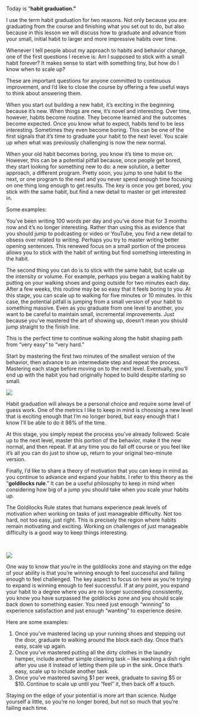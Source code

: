 Today is “**habit graduation.”**

I use the term habit graduation for two reasons. Not only because you are graduating from the course and finishing what you set out to do, but also because in this lesson we will discuss how to graduate and advance from your small, initial habit to larger and more impressive habits over time.

Whenever I tell people about my approach to habits and behavior change, one of the first questions I receive is: Am I supposed to stick with a small habit forever? It makes sense to start with something tiny, but how do I know when to scale up?

These are important questions for anyone committed to continuous improvement, and I’d like to close the course by offering a few useful ways to think about answering them.

When you start out building a new habit, it’s exciting in the beginning because it’s new. When things are new, it’s novel and interesting. Over time, however, habits become routine. They become learned and the outcomes become expected. Once you know what to expect, habits tend to be less interesting. Sometimes they even become boring. This can be one of the first signals that it’s time to graduate your habit to the next level. You scale up when what was previously challenging is now the new normal.

When your old habit becomes boring, you know it’s time to move on. However, this can be a potential pitfall because, once people get bored, they start looking for something new to do: a new solution, a better approach, a different program. Pretty soon, you jump to one habit to the next, or one program to the next and you never spend enough time focusing on one thing long enough to get results. The key is once you get bored, you stick with the same habit, but find a new detail to master or get interested in.

Some examples:

You’ve been writing 100 words per day and you’ve done that for 3 months now and it’s no longer interesting. Rather than using this as evidence that you should jump to podcasting or video or YouTube, you find a new detail to obsess over related to writing. Perhaps you try to master writing better opening sentences. This renewed focus on a small portion of the process allows you to stick with the habit of writing but find something interesting in the habit.

The second thing you can do is to stick with the same habit, but scale up the intensity or volume. For example, perhaps you began a walking habit by putting on your walking shoes and going outside for two minutes each day. After a few weeks, this routine may be so easy that it feels boring to you. At this stage, you can scale up to walking for five minutes or 10 minutes. In this case, the potential pitfall is jumping from a small version of your habit to something massive. Even as you graduate from one level to another, you want to be careful to maintain small, incremental improvements. Just because you’ve mastered the art of showing up, doesn’t mean you should jump straight to the finish line.

This is the perfect time to continue walking along the habit shaping path from “very easy” to “very hard.”

Start by mastering the first two minutes of the smallest version of the behavior, then advance to an intermediate step and repeat the process. Mastering each stage before moving on to the next level. Eventually, you’ll end up with the habit you had originally hoped to build despite starting so small.

![](https://ci6.googleusercontent.com/proxy/tnVaHu4Q70QKsi54edPCwM7KBaf8QC5WEHCayllF5U_wpSB47xKf08EWZ77wPMfB9CoKzvDDYrrS6dbRNz_Vd72obhB1kMZ21CZuSiYTQqo5-JIvE8zHZtoVPPvYSFY=s0-d-e1-ft#https://embed.filekitcdn.com/e/v8SpEtu13mmJwEXTaaGcqH/tKC4YUe7qvhoisDv1him2c)

Habit graduation will always be a personal choice and require some level of guess work. One of the metrics I like to keep in mind is choosing a new level that is exciting enough that I’m no longer bored, but easy enough that I know I’ll be able to do it 98% of the time.

At this stage, you simply repeat the process you’ve already followed: Scale up to the next level, master this portion of the behavior, make it the new normal, and then repeat. If at any time you do fall off course or you feel like it’s all you can do just to show up, return to your original two-minute version.

Finally, I’d like to share a theory of motivation that you can keep in mind as you continue to advance and expand your habits. I refer to this theory as the “**goldilocks rule**.” It can be a useful philosophy to keep in mind when considering how big of a jump you should take when you scale your habits up.

The Goldilocks Rule states that humans experience peak levels of motivation when working on tasks of just manageable difficulty. Not too hard, not too easy, just right. This is precisely the region where habits remain motivating and exciting. Working on challenges of just manageable difficulty is a good way to keep things interesting.

​

![](https://ci3.googleusercontent.com/proxy/fjSHH6Jtng5qd8ZjaZHSuE4KEMHIZbZtaH5ZaD9e6m7DxgN3enXXBaAd1KH44hcGoMtHrHc1QPb2vYVSYZnVTP0CoA2mufC19iL5ZhZ12crpXarOo5b1hKLt7MaWoaI=s0-d-e1-ft#https://embed.filekitcdn.com/e/v8SpEtu13mmJwEXTaaGcqH/rJ3Win4myJrv5HKEHTDWjA)

One way to know that you’re in the goldilocks zone and staying on the edge of your ability is that you’re winning enough to feel successful and failing enough to feel challenged. The key aspect to focus on here as you’re trying to expand is winning enough to feel successful. If at any point, you expand your habit to a degree where you are no longer succeeding consistently, you know you have surpassed the goldilocks zone and you should scale back down to something easier. You need just enough “winning” to experience satisfaction and just enough “wanting” to experience desire.

Here are some examples:

1.  Once you’ve mastered lacing up your running shoes and stepping out the door, graduate to walking around the block each day. Once that’s easy, scale up again.
2.  Once you’ve mastered putting all the dirty clothes in the laundry hamper, include another simple cleaning task – like washing a dish right after you use it instead of letting them pile up in the sink. Once that’s easy, scale up to include another task.
3.  Once you’ve mastered saving $1 per week, graduate to saving $5 or $10. Continue to scale up until you “feel” it, then back off a touch.

Staying on the edge of your potential is more art than science. Nudge yourself a little, so you’re no longer bored, but not so much that you’re failing each time.
